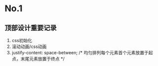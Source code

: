 # No.1
## 顶部设计重要记录
1. css初始化
2. 滚动动画/css动画
3. justify-content: space-between;  /* 均匀排列每个元素首个元素放置于起点，末尾元素放置于终点 */